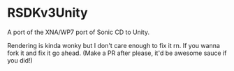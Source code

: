 # RSDKv3Unity

 A port of the XNA/WP7 port of Sonic CD to Unity. 

 Rendering is kinda wonky but I don't care enough to fix it rn. If you wanna fork it and fix it go ahead. (Make a PR after please, it'd be awesome sauce if you did!)
